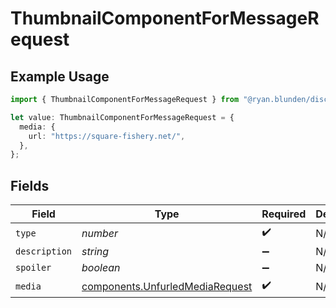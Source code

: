 # ThumbnailComponentForMessageRequest

## Example Usage

```typescript
import { ThumbnailComponentForMessageRequest } from "@ryan.blunden/discord-sdk/models/components";

let value: ThumbnailComponentForMessageRequest = {
  media: {
    url: "https://square-fishery.net/",
  },
};
```

## Fields

| Field                                                                              | Type                                                                               | Required                                                                           | Description                                                                        |
| ---------------------------------------------------------------------------------- | ---------------------------------------------------------------------------------- | ---------------------------------------------------------------------------------- | ---------------------------------------------------------------------------------- |
| `type`                                                                             | *number*                                                                           | :heavy_check_mark:                                                                 | N/A                                                                                |
| `description`                                                                      | *string*                                                                           | :heavy_minus_sign:                                                                 | N/A                                                                                |
| `spoiler`                                                                          | *boolean*                                                                          | :heavy_minus_sign:                                                                 | N/A                                                                                |
| `media`                                                                            | [components.UnfurledMediaRequest](../../models/components/unfurledmediarequest.md) | :heavy_check_mark:                                                                 | N/A                                                                                |